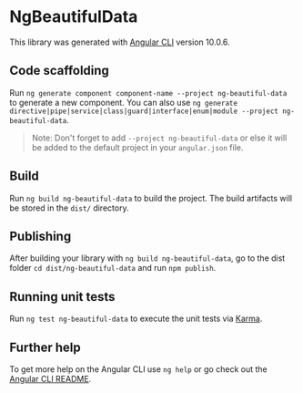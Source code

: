 # NgBeautifulData

This library was generated with [Angular CLI](https://github.com/angular/angular-cli) version 10.0.6.

## Code scaffolding

Run `ng generate component component-name --project ng-beautiful-data` to generate a new component. You can also use `ng generate directive|pipe|service|class|guard|interface|enum|module --project ng-beautiful-data`.
> Note: Don't forget to add `--project ng-beautiful-data` or else it will be added to the default project in your `angular.json` file. 

## Build

Run `ng build ng-beautiful-data` to build the project. The build artifacts will be stored in the `dist/` directory.

## Publishing

After building your library with `ng build ng-beautiful-data`, go to the dist folder `cd dist/ng-beautiful-data` and run `npm publish`.

## Running unit tests

Run `ng test ng-beautiful-data` to execute the unit tests via [Karma](https://karma-runner.github.io).

## Further help

To get more help on the Angular CLI use `ng help` or go check out the [Angular CLI README](https://github.com/angular/angular-cli/blob/master/README.md).
